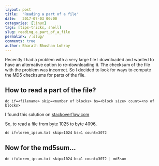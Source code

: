```yaml
---
layout: post
title:  "Reading a part of a file"
date:   2017-07-03 00:00
categories: [linux]
tags: [tips-tricks, shell]
slug: reading_a_part_of_a_file
permalink: /:slug/
comments: true
author: Bharath Bhushan Lohray
---
```

Recently I had a problem with a very large file I downloaded and wanted to have an alternative option to re-downloading it. The checksum of the file with the problem was incorrect. So I decided to look for ways to compute the MD5 checksums for parts of the file.

## How to read a part of the file?

```
dd if=<filename> skip=<number of blocks> bs=<block size> count=<no of blocks>
```
I found this solution on [stackoverflow.com](https://stackoverflow.com/a/219188/482176)

So, to read a file from byte 1025 to byte 4096,

```
dd if=lorem_ipsum.txt skip=1024 bs=1 count=3072
```

## Now for the md5sum...

```
dd if=lorem_ipsum.txt skip=1024 bs=1 count=3072 | md5sum
```


